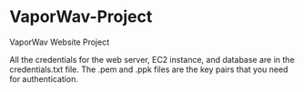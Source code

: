 # VaporWav-Project
VaporWav Website Project

All the credentials for the web server, EC2 instance, and database are in the credentials.txt file.
The .pem and .ppk files are the key pairs that you need for authentication.
